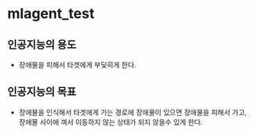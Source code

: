 # mlagent_test
 
## 인공지능의 용도 
* 장애물을 피해서 타겟에게 부딫히게 한다.


## 인공지능의 목표
* 장애물을 인식해서 타겟에게 가는 경로에 장애물이 있으면
  장애물을 피해서 가고, 장애물 사이에 껴서 이동하지 않는 상태가 되지 않을수 있게 한다.
  
